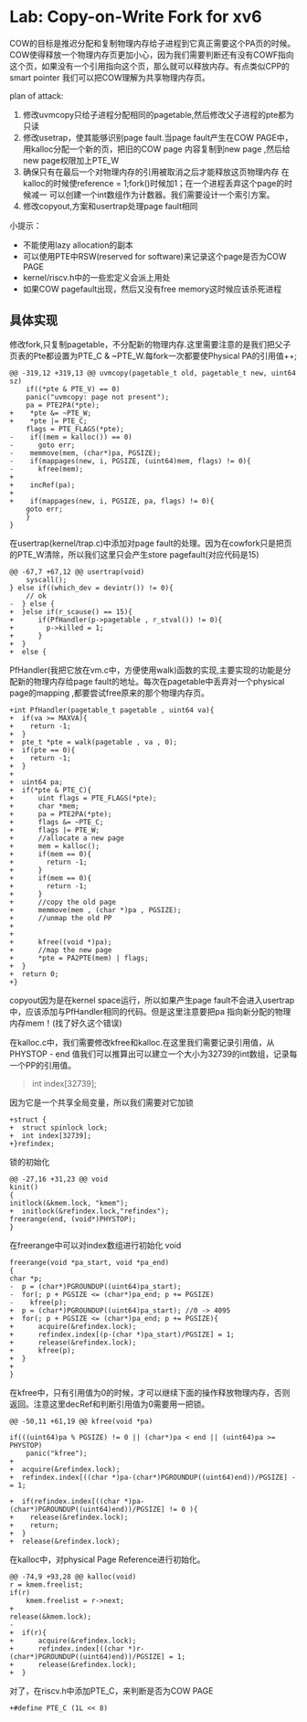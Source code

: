 # Lab: Copy-on-Write Fork for xv6
COW的目标是推迟分配和复制物理内存给子进程到它真正需要这个PA页的时候。
COW使得释放一个物理内存页更加小心，因为我们需要判断还有没有COWF指向这个页，如果没有一个引用指向这个页，那么就可以释放内存。有点类似CPP的smart pointer
我们可以把COW理解为共享物理内存页。

plan of attack:
1. 修改uvmcopy只给子进程分配相同的pagetable,然后修改父子进程的pte都为只读
2. 修改usetrap，使其能够识别page fault.当page fault产生在COW PAGE中，用kalloc分配一个新的页，把旧的COW page 内容复制到new page ,然后给new page权限加上PTE_W
3. 确保只有在最后一个对物理内存的引用被取消之后才能释放这页物理内存
    在kalloc的时候使reference = 1;fork()时候加1；在一个进程丢弃这个page的时候减一
    可以创建一个int数组作为计数器。我们需要设计一个索引方案。
4. 修改copyout,方案和usertrap处理page fault相同

小提示：
- 不能使用lazy allocation的副本
- 可以使用PTE中RSW(reserved for software)来记录这个page是否为COW PAGE
- kernel/riscv.h中的一些宏定义会派上用处
- 如果COW pagefault出现，然后又没有free memory这时候应该杀死进程

## 具体实现
修改fork,只复制pagetable，不分配新的物理内存.这里需要注意的是我们把父子页表的Pte都设置为PTE_C & ~PTE_W.每fork一次都要使Physical PA的引用值++;

    @@ -319,12 +319,13 @@ uvmcopy(pagetable_t old, pagetable_t new, uint64 sz)
        if((*pte & PTE_V) == 0)
        panic("uvmcopy: page not present");
        pa = PTE2PA(*pte);
    +    *pte &= ~PTE_W;
    +    *pte |= PTE_C;
        flags = PTE_FLAGS(*pte);
    -    if((mem = kalloc()) == 0)
    -      goto err;
    -    memmove(mem, (char*)pa, PGSIZE);
    -    if(mappages(new, i, PGSIZE, (uint64)mem, flags) != 0){
    -      kfree(mem);
    +    
    +    incRef(pa);
    +
    +    if(mappages(new, i, PGSIZE, pa, flags) != 0){
        goto err;
        }
    }

在usertrap(kernel/trap.c)中添加对page fault的处理。因为在cowfork只是把页的PTE_W清除，所以我们这里只会产生store pagefault(对应代码是15)

    @@ -67,7 +67,12 @@ usertrap(void)
        syscall();
    } else if((which_dev = devintr()) != 0){
        // ok
    -  } else {
    +  }else if(r_scause() == 15){
    +      if(PfHandler(p->pagetable , r_stval()) != 0){
    +        p->killed = 1;
    +      }
    +  }
    +  else {


PfHandler(我把它放在vm.c中，方便使用walk)函数的实现,主要实现的功能是分配新的物理内存给page fault的地址。每次在pagetable中丢弃对一个physical page的mapping ,都要尝试free原来的那个物理内存页。

    +int PfHandler(pagetable_t pagetable , uint64 va){
    +  if(va >= MAXVA){
    +    return -1;
    +  }
    +  pte_t *pte = walk(pagetable , va , 0);
    +  if(pte == 0){
    +    return -1;
    +  }
    +
    +  uint64 pa;
    +  if(*pte & PTE_C){
    +      uint flags = PTE_FLAGS(*pte);
    +      char *mem;
    +      pa = PTE2PA(*pte);
    +      flags &= ~PTE_C;
    +      flags |= PTE_W;
    +      //allocate a new page 
    +      mem = kalloc(); 
    +      if(mem == 0){
    +        return -1;
    +      }
    +      if(mem == 0){
    +        return -1;
    +      }
    +      //copy the old page
    +      memmove(mem , (char *)pa , PGSIZE);
    +      //unmap the old PP
    +      
    +
    +      kfree((void *)pa);
    +      //map the new page
    +      *pte = PA2PTE(mem) | flags;
    +  }
    +  return 0;
    +}


copyout因为是在kernel space运行，所以如果产生page fault不会进入usertrap中，应该添加与PfHandler相同的代码。但是这里注意要把pa 指向新分配的物理内存mem！(找了好久这个错误)

在kalloc.c中，我们需要修改kfree和kalloc.在这里我们需要记录引用值，从PHYSTOP - end 值我们可以推算出可以建立一个大小为32739的int数组，记录每一个PP的引用值。 
> int index[32739];

因为它是一个共享全局变量，所以我们需要对它加锁

    +struct {
    +  struct spinlock lock;
    +  int index[32739];
    +}refindex;


锁的初始化

    @@ -27,16 +31,23 @@ void
    kinit()
    {
    initlock(&kmem.lock, "kmem");
    +  initlock(&refindex.lock,"refindex");
    freerange(end, (void*)PHYSTOP);
    }

在freerange中可以对index数组进行初始化
void

    freerange(void *pa_start, void *pa_end)
    {
    char *p;
    -  p = (char*)PGROUNDUP((uint64)pa_start);
    -  for(; p + PGSIZE <= (char*)pa_end; p += PGSIZE)
    -    kfree(p);
    +  p = (char*)PGROUNDUP((uint64)pa_start); //0 -> 4095
    +  for(; p + PGSIZE <= (char*)pa_end; p += PGSIZE){
    +      acquire(&refindex.lock);
    +      refindex.index[(p-(char *)pa_start)/PGSIZE] = 1;
    +      release(&refindex.lock);
    +      kfree(p);
    +  }
    +  
    }


在kfree中，只有引用值为0的时候，才可以继续下面的操作释放物理内存，否则返回。注意这里decRef和判断引用值为0需要用一把锁。

    @@ -50,11 +61,19 @@ kfree(void *pa)
    
    if(((uint64)pa % PGSIZE) != 0 || (char*)pa < end || (uint64)pa >= PHYSTOP)
        panic("kfree");
    +  
    +  acquire(&refindex.lock);
    +  refindex.index[((char *)pa-(char*)PGROUNDUP((uint64)end))/PGSIZE] -= 1;
    
    +  if(refindex.index[((char *)pa-(char*)PGROUNDUP((uint64)end))/PGSIZE] != 0 ){
    +    release(&refindex.lock);
    +    return;
    +  }
    +  release(&refindex.lock);


在kalloc中，对physical Page Reference进行初始化。

    @@ -74,9 +93,28 @@ kalloc(void)
    r = kmem.freelist;
    if(r)
        kmem.freelist = r->next;
    +    
    release(&kmem.lock);
    -
    +  if(r){
    +      acquire(&refindex.lock);
    +      refindex.index[((char *)r-(char*)PGROUNDUP((uint64)end))/PGSIZE] = 1;
    +      release(&refindex.lock);
    +  }

对了，在riscv.h中添加PTE_C，来判断是否为COW PAGE

    +#define PTE_C (1L << 8)

